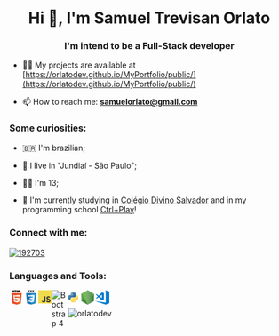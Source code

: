 <h1 align="center">Hi 👋, I'm Samuel Trevisan Orlato</h1>
<h3 align="center">I'm intend to be a Full-Stack developer</h3>

- 👨‍💻 My projects are available at [https://orlatodev.github.io/MyPortfolio/public/](https://orlatodev.github.io/MyPortfolio/public/)

- 📫 How to reach me: **samuelorlato@gmail.com**

<h3 align="left">Some curiosities:</h4>

- 🇧🇷 I'm brazilian;

- 🌇 I live in "Jundiaí - São Paulo";

- 🙋‍♂️ I'm 13;

- 🏫 I'm currently studying in [Colégio Divino Salvador](https://www.divinojundiai.com.br/) and in my programming school [Ctrl+Play](https://www.ctrlplay.com.br/)!

<p align="left">
<h3 align="left">Connect with me:</h3>
<a href="https://stackoverflow.com/users/192703" target="blank"><img align="center" src="https://cdn.jsdelivr.net/npm/simple-icons@3.0.1/icons/stackoverflow.svg" alt="192703" height="30" width="40" /></a>
</p>

<h3 align="left">Languages and Tools:</h3>
<p align="left">
<img align="left" alt="HTML5" width="26px" src="https://raw.githubusercontent.com/github/explore/80688e429a7d4ef2fca1e82350fe8e3517d3494d/topics/html/html.png" />
<img align="left" alt="CSS3" width="26px" src="https://raw.githubusercontent.com/github/explore/80688e429a7d4ef2fca1e82350fe8e3517d3494d/topics/css/css.png" />
<img align="left" alt="JavaScript" width="24px" src="https://raw.githubusercontent.com/github/explore/80688e429a7d4ef2fca1e82350fe8e3517d3494d/topics/javascript/javascript.png" />
<img align="left" src="https://devicons.github.io/devicon/devicon.git/icons/bootstrap/bootstrap-plain.svg" alt="Bootstrap 4" width="26px" />
<img align="left" alt="Python" width="26px" src="https://raw.githubusercontent.com/github/explore/80688e429a7d4ef2fca1e82350fe8e3517d3494d/topics/python/python.png" />
<img align="left" alt="Node.js" width="26px" src="https://raw.githubusercontent.com/github/explore/80688e429a7d4ef2fca1e82350fe8e3517d3494d/topics/nodejs/nodejs.png" />
<img align="left" alt="Visual Studio Code" width="26px" src="https://raw.githubusercontent.com/github/explore/80688e429a7d4ef2fca1e82350fe8e3517d3494d/topics/visual-studio-code/visual-studio-code.png" />
</p>


&nbsp;
<p>&nbsp;<img align="center" src="https://github-readme-stats.vercel.app/api?username=orlatodev&show_icons=true" alt="orlatodev" /></p>

